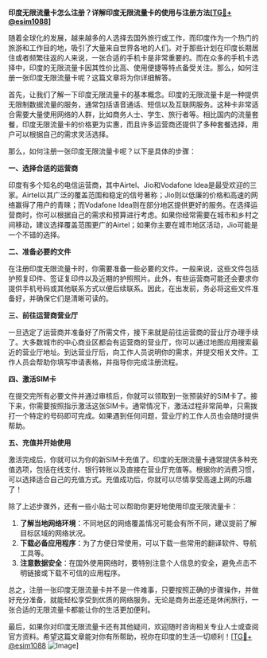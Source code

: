 **印度无限流量卡怎么注册？详解印度无限流量卡的使用与注册方法[[TG💪+ @esim1088](https://t.me/s/esim1088)]**

随着全球化的发展，越来越多的人选择去国外旅行或工作，而印度作为一个热门的旅游和工作目的地，吸引了大量来自世界各地的人们。对于那些计划在印度长期居住或者频繁往返的人来说，一张合适的手机卡是非常重要的。而在众多的手机卡选择中，印度的无限流量卡因其性价比高、使用便捷等特点备受关注。那么，如何注册一张印度无限流量卡呢？这篇文章将为你详细解答。

首先，让我们了解一下印度无限流量卡的基本概念。印度的无限流量卡是一种提供无限制数据流量的服务，通常包括语音通话、短信以及互联网服务。这种卡非常适合需要大量使用网络的人群，比如商务人士、学生、旅行者等。相比国内的流量套餐，印度无限流量卡的价格更为实惠，而且许多运营商还提供了多种套餐选择，用户可以根据自己的需求灵活选择。

那么，如何注册一张印度无限流量卡呢？以下是具体的步骤：

**一、选择合适的运营商**

印度有多个知名的电信运营商，其中Airtel、Jio和Vodafone Idea是最受欢迎的三家。Airtel以其广泛的覆盖范围和稳定的信号著称；Jio则以低廉的价格和高速的网络赢得了用户的青睐；而Vodafone Idea则在部分地区提供更好的服务。在选择运营商时，你可以根据自己的需求和预算进行考虑。如果你经常需要在城市和乡村之间移动，建议选择覆盖范围更广的Airtel；如果你主要在城市地区活动，Jio可能是一个不错的选择。

**二、准备必要的文件**

在注册印度无限流量卡时，你需要准备一些必要的文件。一般来说，这些文件包括护照复印件、签证复印件以及近期的护照照片。此外，有些运营商可能还会要求你提供手机号码或其他联系方式以便后续联系。因此，在出发前，务必将这些文件准备好，并确保它们是清晰可读的。

**三、前往运营商营业厅**

一旦选定了运营商并准备好了所需文件，接下来就是前往运营商的营业厅办理手续了。大多数城市的中心商业区都会有运营商的营业厅，你可以通过地图应用搜索最近的营业厅地址。到达营业厅后，向工作人员说明你的需求，并提交相关文件。工作人员会帮助你填写申请表格，并指导你完成注册流程。

**四、激活SIM卡**

在提交完所有必要文件并通过审核后，你就可以领取到一张预装好的SIM卡了。接下来，你需要按照指示激活这张SIM卡。通常情况下，激活过程非常简单，只需拨打一个特定的号码即可完成。如果遇到任何问题，营业厅的工作人员也会随时提供帮助。

**五、充值并开始使用**

激活完成后，你就可以为你的新SIM卡充值了。印度的无限流量卡通常提供多种充值选项，包括在线支付、银行转账以及直接在营业厅充值等。根据你的消费习惯，可以选择适合自己的充值方式。充值成功后，你就可以尽情享受高速上网的乐趣了！

除了上述步骤外，还有一些小贴士可以帮助你更好地使用印度无限流量卡：

1. **了解当地网络环境**：不同地区的网络覆盖情况可能会有所不同，建议提前了解目标区域的网络状况。
2. **下载必备应用程序**：为了方便日常使用，可以下载一些常用的翻译软件、导航工具等。
3. **注意数据安全**：在国外使用网络时，要特别注意个人信息的安全，避免点击不明链接或下载不可信的应用程序。

总之，注册一张印度无限流量卡并不是一件难事，只要按照正确的步骤操作，并做好充分准备，就能轻松享受到优质的网络服务。无论是商务出差还是休闲旅行，一张合适的无限流量卡都能让你的生活更加便利。

最后，如果你对印度无限流量卡还有其他疑问，欢迎随时咨询相关专业人士或查阅官方资料。希望这篇文章能对你有所帮助，祝你在印度的生活一切顺利！[[TG💪+ @esim1088](https://t.me/s/esim1088) ![Image](https://i.postimg.cc/4NQfJmqS/Snipaste-2025-05-13-00-14-12.png)]
